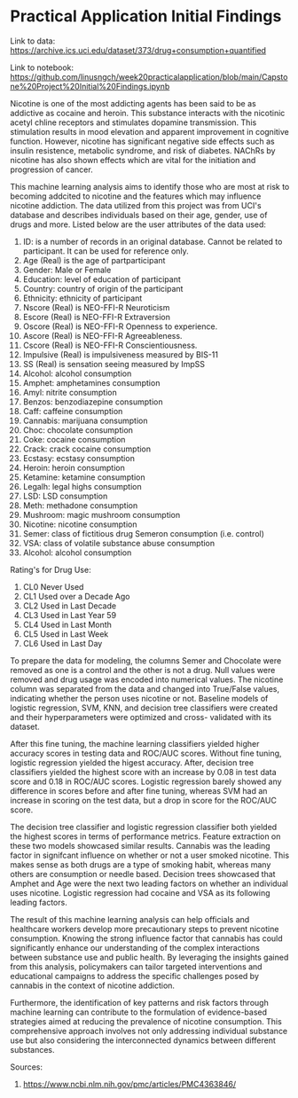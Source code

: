# Practical Application Initial Findings

Link to data: https://archive.ics.uci.edu/dataset/373/drug+consumption+quantified

Link to notebook: https://github.com/linusngch/week20practicalapplication/blob/main/Capstone%20Project%20Initial%20Findings.ipynb

Nicotine is one of the most addicting agents has been said to be as addictive as cocaine and heroin. This substance interacts with the nicotinic acetyl chline
receptors and stimulates dopamine transmission. This stimulation results in mood elevation and apparent improvement in cognitive function. However, nicotine has 
significant negative side effects such as insulin resistence, metabolic syndrome, and risk of diabetes. NAChRs by nicotine has also shown effects which are vital
for the initiation and progression of cancer. 

This machine learning analysis aims to identify those who are most at risk to becoming addcited to nicotine and the features which may influence nicotine addiction.
The data utilized from this project was from UCI's database and describes individuals based on their age, gender, use of drugs and more. Listed below are the user attributes 
of the data used:

1. ID: is a number of records in an original database. Cannot be related to participant. It can be used for reference only.
2. Age (Real) is the age of partparticipant
3. Gender: Male or Female
4. Education: level of education of participant
5. Country: country of origin of the participant
6. Ethnicity: ethnicity of participant
7. Nscore (Real) is NEO-FFI-R Neuroticism
8. Escore (Real) is NEO-FFI-R Extraversion
9. Oscore (Real) is NEO-FFI-R Openness to experience.
10. Ascore (Real) is NEO-FFI-R Agreeableness.
11. Cscore (Real) is NEO-FFI-R Conscientiousness.
12. Impulsive (Real) is impulsiveness measured by BIS-11
13. SS (Real) is sensation seeing measured by ImpSS
14. Alcohol: alcohol consumption
15. Amphet: amphetamines consumption
16. Amyl: nitrite consumption
17. Benzos: benzodiazepine consumption
18. Caff: caffeine consumption
19. Cannabis: marijuana consumption
20. Choc: chocolate consumption
21. Coke: cocaine consumption
22. Crack: crack cocaine consumption
23. Ecstasy: ecstasy consumption
24. Heroin: heroin consumption
25. Ketamine: ketamine consumption
26. Legalh: legal highs consumption
27. LSD: LSD consumption
28. Meth: methadone consumption
29. Mushroom: magic mushroom consumption
30. Nicotine: nicotine consumption
31. Semer: class of fictitious drug Semeron consumption (i.e. control)
32. VSA: class of volatile substance abuse consumption
33. Alcohol: alcohol consumption

Rating's for Drug Use:
1.  CL0 Never Used
2.  CL1 Used over a Decade Ago
3.  CL2 Used in Last Decade
4.  CL3 Used in Last Year 59
5.  CL4 Used in Last Month
6.  CL5 Used in Last Week
7.  CL6 Used in Last Day

To prepare the data for modeling, the columns Semer and Chocolate were removed as one is a control and the other is not a drug. Null values were removed and drug
usage was encoded into numerical values. The nicotine column was separated from the data and changed into True/False values, indicating whether the person uses
nicotine or not. Baseline models of logistic regression, SVM, KNN, and decision tree classifiers were created and their hyperparameters were optimized and cross-
validated with its dataset.

After this fine tuning, the machine learning classifiers yielded higher accuracy scores in testing data and ROC/AUC scores. Without fine tuning, logistic regression yielded
the higest accuracy. After, decision tree classifiers yielded the highest score with an increase by 0.08 in test data score and 0.18 in ROC/AUC scores. Logistic 
regression barely showed any difference in scores before and after fine tuning, whereas SVM had an increase in scoring on the test data, but a drop in score for 
the ROC/AUC score.

The decision tree classifier and logistic regression classifier both yielded the highest scores in terms of performance metrics. Feature extraction on these two 
models showcased similar results. Cannabis was the leading factor in signifcant influence on whether or not a user smoked nicotine. This makes sense as both drugs
are a type of smoking habit, whereas many others are consumption or needle based. Decision trees showcased that Amphet and Age were the next two leading factors on
whether an individual uses nicotine. Logistic regression had cocaine and VSA as its following leading factors.

The result of this machine learning analysis can help officials and healthcare workers develop more precautionary steps to prevent nicotine consumption. Knowing the
strong influence factor that cannabis has could significantly enhance our understanding of the complex interactions between substance use and public health. By leveraging
the insights gained from this analysis, policymakers can tailor targeted interventions and educational campaigns to address the specific challenges posed by cannabis in
the context of nicotine addiction.

Furthermore, the identification of key patterns and risk factors through machine learning can contribute to the formulation of evidence-based strategies aimed at 
reducing the prevalence of nicotine consumption. This comprehensive approach involves not only addressing individual substance use but also considering the interconnected 
dynamics between different substances.


Sources:
1. https://www.ncbi.nlm.nih.gov/pmc/articles/PMC4363846/
